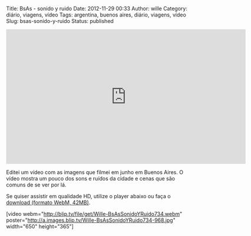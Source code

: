 Title: BsAs - sonido y ruido
Date: 2012-11-29 00:33
Author: wille
Category: diário, viagens, vídeo
Tags: argentina, buenos aires, diário, viagens, vídeo
Slug: bsas-sonido-y-ruido
Status: published

<iframe src="http://blip.tv/play/iIQxg4e%2BEgA.html?p=1" frameborder="0" width="650" height="365"></iframe>  

<object style="display: none;" width="320" height="240" classid="clsid:d27cdb6e-ae6d-11cf-96b8-444553540000" codebase="http://download.macromedia.com/pub/shockwave/cabs/flash/swflash.cab#version=6,0,40,0"><param name="src" value="http://a.blip.tv/api.swf#iIQxg4e+EgA"></param><embed style="display: none;" width="320" height="240" type="application/x-shockwave-flash" src="http://a.blip.tv/api.swf#iIQxg4e+EgA"></embed></object>

Editei um vídeo com as imagens que filmei em junho em Buenos Aires. O
vídeo mostra um pouco dos sons e ruídos da cidade e cenas que são comuns
de se ver por lá.

Se quiser assistir em qualidade HD, utilize o player abaixo ou faça o
[download (formato WebM,
42MB)](http://blip.tv/file/get/Wille-BsAsSonidoYRuido734.webm).

[video webm="http://blip.tv/file/get/Wille-BsAsSonidoYRuido734.webm"
poster="http://a.images.blip.tv/Wille-BsAsSonidoYRuido734-968.jpg"
width="650" height="365"]
